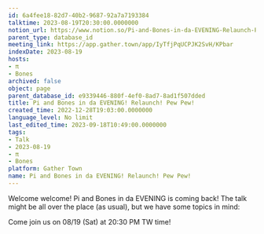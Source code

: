 ```yaml
---
id: 6a4fee18-82d7-40b2-9687-92a7a7193384
talktime: 2023-08-19T20:30:00.0000000
notion_url: https://www.notion.so/Pi-and-Bones-in-da-EVENING-Relaunch-Pew-Pew-6a4fee1882d740b2968792a7a7193384
parent_type: database_id
meeting_link: https://app.gather.town/app/IyTfjPqUCPJK2SvH/KPbar
indexDate: 2023-08-19
hosts:
- π
- Bones
archived: false
object: page
parent_database_id: e9339446-880f-4ef0-8ad7-8ad1f507dded
title: Pi and Bones in da EVENING! Relaunch! Pew Pew!
created_time: 2022-12-28T19:03:00.0000000
language_level: No limit
last_edited_time: 2023-09-18T10:49:00.0000000
tags:
- Talk
- 2023-08-19
- π
- Bones
platform: Gather Town
name: Pi and Bones in da EVENING! Relaunch! Pew Pew!
---
```


Welcome welcome! Pi and Bones in da EVENING is coming back! 
The talk might be all over the place (as usual), but we have some topics in mind:


   
   
   

Come join us on 08/19 (Sat) at 20:30 PM TW time!























